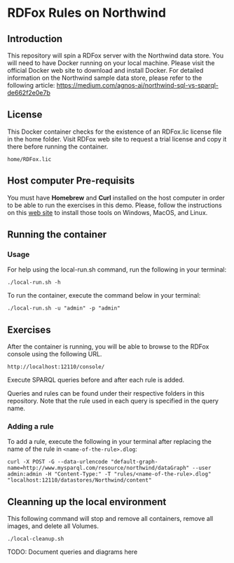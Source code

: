# RDFox Rules on Northwind


## Introduction

This repository will spin a RDFox server with the Northwind data store. 
You will need to have Docker running on your local machine. Please visit the official Docker web site to download and install Docker. 
For detailed information on the Northwind sample data store, please refer to the following article:
https://medium.com/agnos-ai/northwind-sql-vs-sparql-de662f2e0e7b


## License

This Docker container checks for the existence of an RDFox.lic license file in the home folder. 
Visit RDFox web site to request a trial license and copy it there before running the container. 

`home/RDFox.lic`


## Host computer Pre-requisits

You must have **Homebrew** and **Curl** installed on the host computer in order to be able to run the exercises in this demo. Please, follow the instructions on this [web site](https://help.ubidots.com/en/articles/2165289-learn-how-to-install-run-curl-on-windows-macosx-linux) to install those tools on Windows, MacOS, and Linux.


## Running the container

### Usage
For help using the local-run.sh command, run the following in your terminal:

`./local-run.sh -h `


To run the container, execute the command below in your terminal:

`./local-run.sh -u "admin" -p "admin" `


## Exercises

After the container is running, you will be able to browse to the RDFox console using the following URL.

` http://localhost:12110/console/ `

Execute SPARQL queries before and after each rule is added.

Queries and rules can be found under their respective folders in this repository. Note that the rule used in each query is specified in the query name. 

### Adding a rule
To add a rule, execute the following in your terminal after replacing the name of the rule in `<name-of-the-rule>.dlog`:

` curl -X POST -G --data-urlencode "default-graph-name=http://www.mysparql.com/resource/northwind/dataGraph" --user admin:admin -H "Content-Type:" -T "rules/<name-of-the-rule>.dlog" "localhost:12110/datastores/Northwind/content" `


## Cleanning up the local environment
This following command will stop and remove all containers, remove all images, and delete all Volumes. 

`./local-cleanup.sh`



TODO: Document queries and diagrams here